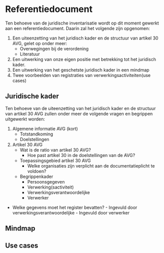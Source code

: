 # Referentiedocument

Ten behoeve van de juridische inventarisatie wordt op dit moment gewerkt aan een referentiedocument. Daarin zal het volgende zijn opgenomen:
1. Een uiteenzetting van het juridisch kader en de structuur van artikel 30 AVG, gelet op onder meer:
	- Overwegingen bij de verordening
	- Literatuur
2. Een uitwerking van onze eigen positie met betrekking tot het juridisch kader.
3. Een uitwerking van het geschetste juridisch kader in een mindmap
4. Twee voorbeelden van registraties van verwerkingsactiviteiten(use cases)

## Juridische kader
Ten behoeve van de uiteenzetting van het juridisch kader en de structuur van artikel 30 AVG zullen onder meer de volgende vragen en begrippen uitgewerkt worden:
1. Algemene informatie AVG (kort)
	- Totstandkoming
	- Doelstellingen
2. Artikel 30 AVG
	- Wat is de ratio van artikel 30 AVG?
		- Hoe past artikel 30 in de doelstellingen van de AVG?
	- Toepassingsgebied artikel 30 AVG
		- Welke organisaties zijn verplicht aan de documentatieplicht te voldoen?
	- Begrippenkader
		- Persoonsgegeven
		- Verwerking(sactiviteit)
		- Verwerkingsverantwoordelijke
		- Verwerker
- 	Welke gegevens moet het register bevatten?
		- Ingevuld door verwerkingsverantwoordelijke
		- Ingevuld door verwerker

## Mindmap


## Use cases
